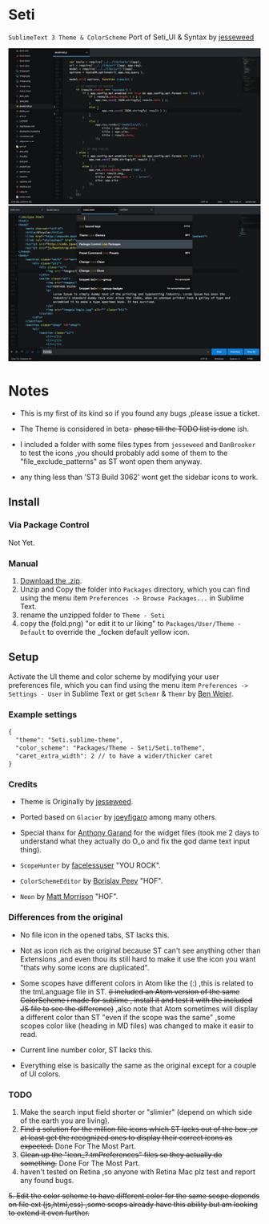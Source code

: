 # Seti

`SublimeText 3 Theme & ColorScheme` Port of Seti_UI & Syntax by [jesseweed](https://github.com/jesseweed/seti-ui)

![Seti Screenshot](screenshot-1.jpg)
![Seti Screenshot](screenshot-2.jpg)


# Notes
- This is my first of its kind so if you found any bugs ,please issue a ticket.

- The Theme is considered in beta- <strike>phase till the TODO list is done</strike> ish.

- I included a folder with some files types from `jesseweed` and `DanBrooker` to test the icons ,you should probably add some of them to the "file_exclude_patterns" as ST wont open them anyway.

- any thing less than 'ST3 Build 3062' wont get the sidebar icons to work.


## Install

### Via Package Control

Not Yet.

### Manual

1. [Download the .zip](https://github.com/ctf0/Seti_ST3/archive/master.zip).
2. Unzip and Copy the folder into `Packages` directory, which you can find using the menu item `Preferences -> Browse Packages...` in Sublime Text.
3. rename the unzipped folder to ```Theme - Seti```
4. copy the (fold.png) "or edit it to ur liking" to ```Packages/User/Theme - Default``` to override the _focken default yellow icon.

## Setup

Activate the UI theme and color scheme by modifying your user preferences file, which you can find using the menu item `Preferences -> Settings - User` in Sublime Text or get `Schemr` & `Themr` by [Ben Weier](https://github.com/benweier).

### Example settings
```
{
  "theme": "Seti.sublime-theme",
  "color_scheme": "Packages/Theme - Seti/Seti.tmTheme",
  "caret_extra_width": 2 // to have a wider/thicker caret
}
```

### Credits

- Theme is Originally by [jesseweed](https://github.com/jesseweed/seti-ui).

- Ported based on `Glacier` by [joeyfigaro](https://github.com/joeyfigaro/glacier-theme) among many others.

- Special thanx for [Anthony Garand](https://github.com/garand) for the widget files (took me 2 days to understand what they actually do O_o and fix the god dame text input thing).

- `ScopeHunter` by [facelessuser](https://github.com/facelessuser) "YOU ROCK".

- `ColorSchemeEditor` by [Borislav Peev](https://github.com/bobef) "HOF".

- `Neon` by [Matt Morrison](https://github.com/MattDMo/Neon-color-scheme) "HOF".


### Differences from the original

- No file icon in the opened tabs, ST lacks this.

- Not as icon rich as the original because ST can't see anything other than Extensions ,and even thou its still hard to make it use the icon you want "thats why some icons are duplicated".

- Some scopes have different colors in Atom like the (:) ,this is related to the tmLanguage file in ST. <strike>(i included an Atom version of the same ColorScheme i made for sublime , install it and test it with the included JS file to see the difference)</strike> ,also note that Atom sometimes will display a different color than ST "even if the scope was the same" ,some scopes color like (heading in MD files) was changed to make it easir to read.

- Current line number color, ST lacks this.

- Everything else is basically the same as the original except for a couple of UI colors.


### TODO

1. Make the search input field shorter or "slimier" (depend on which side of the earth you are living).
2. <strike>Find a solution for the million file icons which ST lacks out of the box ,or at least get the recognized ones to display their correct icons as expected.</strike> Done For The Most Part.
3. <strike>Clean up the "icon_?.tmPreferences" files so they actually do something.</strike> Done For The Most Part.
4. haven't tested on Retina ,so anyone with Retina Mac plz test and report any found bugs.

<strike>5. Edit the color scheme to have different color for the same scope depends on file ext (js,html,css) ,some scops already have this ability but am looking to extend it even further.</strike>